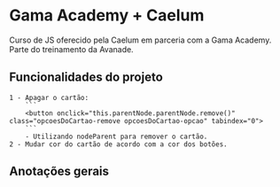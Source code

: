 # Gama Academy + Caelum

Curso de JS oferecido pela Caelum em parceria com a Gama Academy. Parte do treinamento da Avanade.



## Funcionalidades do projeto
    1 - Apagar o cartão:
        ```
        <button onclick="this.parentNode.parentNode.remove()" class="opcoesDoCartao-remove opcoesDoCartao-opcao" tabindex="0">
        ```
        - Utilizando nodeParent para remover o cartão.
    2 - Mudar cor do cartão de acordo com a cor dos botões.





## Anotações gerais


